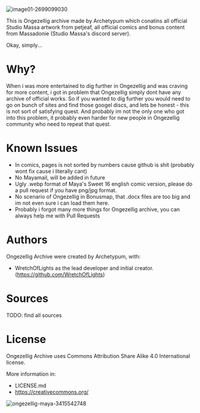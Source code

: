 
![image01-2699099030](https://github.com/user-attachments/assets/e2181f0d-30b6-4963-b329-aae196f328d2)

This is Ongezellig archive made by Archetypum which conatins all official Studio Massa artwork from petjeaf, all official comics and bonus content from Massadonie (Studio Massa's discord server). 

Okay, simply...

# Why?

When i was more entertained to dig further in Ongezellig and was craving for more content, i got in problem that Ongezellig simply dont have any archive of official works. So if you wanted to dig further you would need to go on bunch of sites and find those googel discs, and lets be honest - this is not sort of satisfying quest. And probably im not the only one who got into this problem, it probably even harder for new people in Ongezellig community who need to repeat that quest.

# Known Issues

- In comics, pages is not sorted by numbers cause github is shit (probably wont fix cause i literally cant)
- No Mayamail, will be added in future
- Ugly .webp format of Maya's Sweet 16 english comic version, please do a pull request if you have png/jpg format.
- No scenario of Ongezellig in Bonusmap, that .docx files are too big and im not even sure i can load them here.
- Probably i forgot many more things for Ongezellig archive, you can always help me with Pull Requests

# Authors

Ongezellig Archive were created by Archetypum, with:

- WretchOfLights as the lead developer and initial creator. (https://github.com/WretchOfLights)

# Sources

TODO: find all sources

# License 

Ongezellig Archive uses Commons Attribution Share Alike 4.0 International license.

More information in:

- LICENSE.md
- https://creativecommons.org/

![ongezellig-maya-3415542748](https://github.com/user-attachments/assets/f460fc76-e0a7-444a-92f0-82e8bffdacbb)
